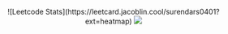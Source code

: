 




<p align="center">
  ![Leetcode Stats](https://leetcard.jacoblin.cool/surendars0401?ext=heatmap)
  <a href="https://skillicons.dev">
      <img src= "https://skillicons.dev/icons?i=arduino,raspberrypi,bash,c,cpp,opencv,linux,py,fastapi,aws,html,css,bootstrap,js,mysql&perline=8"/>
  </a>
</p>
